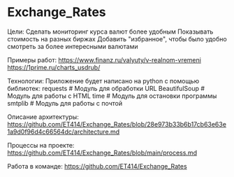 # Exchange_Rates

Цели:
Сделать мониторинг курса валют более удобным
Показывать стоимость на разных биржах
Добавить "избранное", чтобы было удобно смотреть за более интересными валютами

Примеры работ:
https://www.finanz.ru/valyuty/v-realnom-vremeni
https://1prime.ru/charts_usdrub/

Технологии:
Приложение будет написано на python с помощью библиотек:
  requests # Модуль для обработки URL
  BeautifulSoup # Модуль для работы с HTML
  time # Модуль для остановки программы
  smtplib # Модуль для работы с почтой

Описание архитектуры:
https://github.com/ET414/Exchange_Rates/blob/28e973b33b6b17cb63e63e1a9d0f96d4c66564dc/architecture.md

Процессы на проекте:
https://github.com/ET414/Exchange_Rates/blob/main/process.md

Работа в команде:
https://github.com/ET414/Exchange_Rates

